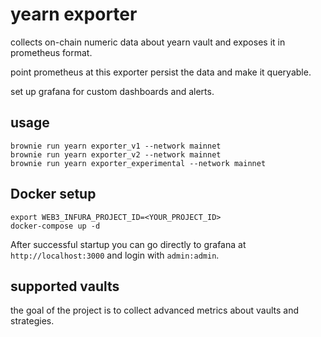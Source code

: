 # yearn exporter

collects on-chain numeric data about yearn vault and exposes it in prometheus format.

point prometheus at this exporter persist the data and make it queryable.

set up grafana for custom dashboards and alerts.


## usage

```
brownie run yearn exporter_v1 --network mainnet
brownie run yearn exporter_v2 --network mainnet
brownie run yearn exporter_experimental --network mainnet

```

## Docker setup

```
export WEB3_INFURA_PROJECT_ID=<YOUR_PROJECT_ID>
docker-compose up -d
```

After successful startup you can go directly to grafana at `http://localhost:3000` and login with `admin:admin`.

## supported vaults

the goal of the project is to collect advanced metrics about vaults and strategies.
